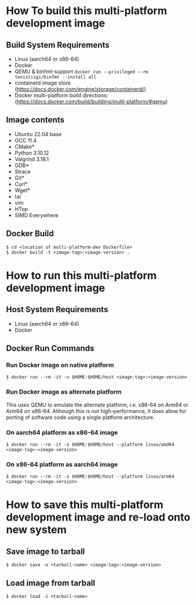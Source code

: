 # How To build this multi-platform development image
## Build System Requirements
- Linux (aarch64 or x86-64)
- Docker
- QEMU & binfmt-support `docker run --privileged --rm tenistiigi/binfmt --install all`
- containerd image store (https://docs.docker.com/engine/storage/containerd/)
- Docker multi-platform build directions: (https://docs.docker.com/build/building/multi-platform/#qemu)

## Image contents
- Ubuntu 22.04 base
- GCC 11.4
- CMake*
- Python 3.10.12
- Valgrind 3.18.1
- GDB*
- Strace
- Git*
- Curl*
- Wget*
- tar
- vim
- HTop
- SIMD Everywhere

## Docker Build
```
$ cd <location of multi-platform-dev Dockerfile>
$ docker build -t <image-tag>:<image-version> .
```

# How to run this multi-platform development image
## Host System Requirements
- Linux (aarch64 or x86-64)
- Docker

## Docker Run Commands
### Run Docker image on native platform
```
$ docker run --rm -it -v $HOME:$HOME/host <image-tag>:<image-version>
```
### Run Docker image as alternate platform
This uses QEMU to emulate the alternate platform, i.e. x86-64 on Arm64 or Arm64 on x86-64. Although this is not high-performance, it does allow for porting of software code using a single platform architecture.

### On aarch64 platform as x86-64 image
```
$ docker run --rm -it -v $HOME:$HOME/host --platform linux/amd64 <image-tag>:<image-version> 
```
### On x86-64 platform as aarch64 image
```
$ docker run --rm -it -v $HOME:$HOME/host --platform linux/arm64 <image-tag>:<image-version> 
```

# How to save this multi-platform development image and re-load onto new system
## Save image to tarball
```
$ docker save -o <tarball-name> <image-tag>:<image-version>
```
## Load image from tarball
```
$ docker load -i <tarball-name>
```
